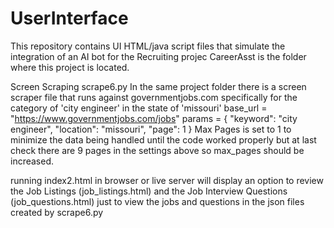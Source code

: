 # UserInterface
This repository contains UI HTML/java script files that simulate the integration of an AI bot for the Recruiting projec
CareerAsst is the folder where this project is located.

Screen Scraping  scrape6.py
In the same project folder there is a screen scraper file that runs against governmentjobs.com specifically for 
the category of 'city engineer' in the state of 'missouri'
base_url = "https://www.governmentjobs.com/jobs"
params = {
    "keyword": "city engineer",
    "location": "missouri",
    "page": 1
}
Max Pages is set to 1 to minimize the data being handled until the code worked properly 
but at last check there are 9 pages in the settings above so max_pages should be increased.

running index2.html in browser or live server will display an option to review the Job Listings (job_listings.html)
and the Job Interview Questions (job_questions.html) just to view the jobs and questions in the json files created by scrape6.py
